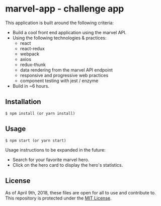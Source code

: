 # marvel-app - challenge app

This application is built around the following criteria:

- Build a cool front end application using the marvel API.
- Using the following technologies & practices:
	+ react
	+ react-redux
	+ webpack
	+ axios
	+ redux-thunk
	+ data rendering from the marvel API endpoint
	+ responsive and progressive web practices
	+ component testing with jest / enzyme
- Build in ~6 hours.

## Installation

```
$ npm install (or yarn install)
```

## Usage

```
$ npm start (or yarn start)
```

Usage instructions to be expanded in the future:

- Search for your favorite marvel hero.
- Click on the hero card to display the hero's statistics.

## License

As of April 9th, 2018, these files are open for all to use and contribute to. This repository is protected under the [MIT License](http://choosealicense.com/licenses/mit/).

